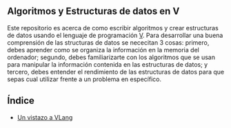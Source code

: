 ## Algoritmos y Estructuras de datos en V

Este repositorio es acerca de como escribir algoritmos y crear estructuras de datos usando el lenguaje de programación [V](www.vlang.io). Para desarrollar una buena comprensión de las structuras de datos se nececitan 3 cosas: primero, debes aprender como se organiza la información en la memoria del ordenador; segundo, debes familiarizarte con los algoritmos que se usan para manipular la información contenida en las estructuras de datos; y tercero, debes entender el rendimiento de las estructuras de datos para que sepas cual utilizar frente a un problema en específico.

## Índice

- [Un vistazo a VLang](v_in_a_nutshell.md)
